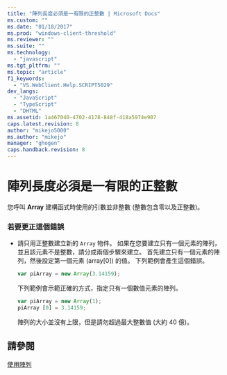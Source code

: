 ```yaml
---
title: "陣列長度必須是一有限的正整數 | Microsoft Docs"
ms.custom: ""
ms.date: "01/18/2017"
ms.prod: "windows-client-threshold"
ms.reviewer: ""
ms.suite: ""
ms.technology: 
  - "javascript"
ms.tgt_pltfrm: ""
ms.topic: "article"
f1_keywords: 
  - "VS.WebClient.Help.SCRIPT5029"
dev_langs: 
  - "JavaScript"
  - "TypeScript"
  - "DHTML"
ms.assetid: 1a467040-4702-4178-848f-418a5974e907
caps.latest.revision: 8
author: "mikejo5000"
ms.author: "mikejo"
manager: "ghogen"
caps.handback.revision: 8
---
```

# 陣列長度必須是一有限的正整數
您呼叫 **Array** 建構函式時使用的引數並非整數 \(整數包含零以及正整數\)。  
  
### 若要更正這個錯誤  
  
-   請只用正整數建立新的 `Array` 物件。  如果在您要建立只有一個元素的陣列，並且該元素不是整數，請分成兩個步驟來建立。  首先建立只有一個元素的陣列，然後設定第一個元素 \(array\[0\]\) 的值。  下列範例會產生這個錯誤。  
  
    ```javascript  
    var piArray = new Array(3.14159);  
    ```  
  
     下列範例會示範正確的方式，指定只有一個數值元素的陣列。  
  
    ```javascript  
    var piArray = new Array(1);  
    piArray [0] = 3.14159;  
    ```  
  
     陣列的大小並沒有上限，但是請勿超過最大整數值 \(大約 40 億\)。  
  
## 請參閱  
 [使用陣列](../../javascript/advanced/using-arrays-javascript.md)